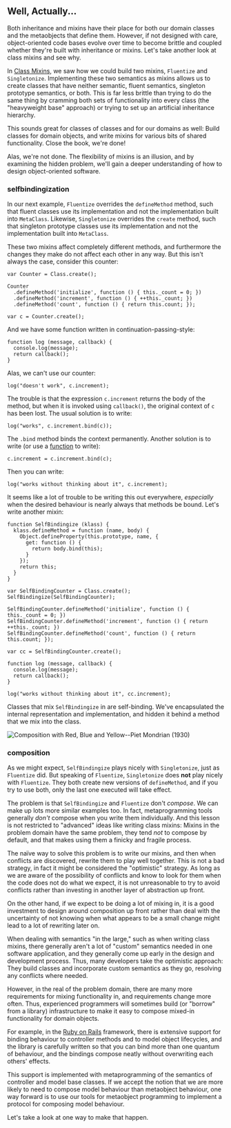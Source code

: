## Well, Actually...

Both inheritance and mixins have their place for both our domain classes and the metaobjects that define them. However, if not designed with care, object-oriented code bases evolve over time to become brittle and coupled whether they're built with inheritance or mixins. Let's take another look at class mixins and see why.

In [Class Mixins](#class-mixins), we saw how we could build two mixins, `Fluentize` and `Singletonize`. Implementing these two semantics as mixins allows us to create classes that have neither semantic, fluent semantics, singleton prototype semantics, or both. This is far less brittle than trying to do the same thing by cramming both sets of functionality into every class (the "heavyweight base" approach) or trying to set up an artificial inheritance hierarchy.

This sounds great for classes of classes and for our domains as well: Build classes for domain objects, and write mixins for various bits of shared functionality. Close the book, we're done!

Alas, we're not done. The flexibility of mixins is an illusion, and by examining the hidden problem, we'll gain a deeper understanding of how to design object-oriented software.

### selfbindingization

In our next example, `Fluentize` overrides the `defineMethod` method, such that fluent classes use its implementation and not the implementation built into `MetaClass`. Likewise, `Singletonize` overrides the `create` method, such that singleton prototype classes use its implementation and not the implementation built into `MetaClass`.

These two mixins affect completely different methods, and furthermore the changes they make do not affect each other in any way. But this isn't always the case, consider this counter:

    var Counter = Class.create();

    Counter
      .defineMethod('initialize', function () { this._count = 0; })
      .defineMethod('increment', function () { ++this._count; })
      .defineMethod('count', function () { return this.count; });

    var c = Counter.create();

And we have some function written in continuation-passing-style:

    function log (message, callback) {
      console.log(message);
      return callback();
    }

Alas, we can't use our counter:

    log("doesn't work", c.increment);

The trouble is that the expression `c.increment` returns the body of the method, but when it is invoked using `callback()`, the original context of `c` has been lost. The usual solution is to write:

    log("works", c.increment.bind(c));

The `.bind` method binds the context permanently. Another solution is to write (or use a [function][_bind] to write):

[_bind]: http://underscorejs.org/#bind

    c.increment = c.increment.bind(c);

Then you can write:

    log("works without thinking about it", c.increment);

It seems like a lot of trouble to be writing this out everywhere, *especially* when the desired behaviour is nearly always that methods be bound. Let's write another mixin:

    function SelfBindingize (klass) {
      klass.defineMethod = function (name, body) {
        Object.defineProperty(this.prototype, name, {
          get: function () {
            return body.bind(this);
          }
        });
        return this;
      }
    }

    var SelfBindingCounter = Class.create();
    SelfBindingize(SelfBindingCounter);

    SelfBindingCounter.defineMethod('initialize', function () { this._count = 0; })
    SelfBindingCounter.defineMethod('increment', function () { return ++this._count; })
    SelfBindingCounter.defineMethod('count', function () { return this.count; });

    var cc = SelfBindingCounter.create();

    function log (message, callback) {
      console.log(message);
      return callback();
    }

    log("works without thinking about it", cc.increment);

Classes that mix `SelfBindingize` in are  self-binding. We've encapsulated the internal representation and implementation, and hidden it behind a method that we mix into the class.

![Composition with Red, Blue and Yellow--Piet Mondrian (1930)](/images/composition-with-red-blue-and-yellow-1930.jpg)

### composition

As we might expect, `SelfBindingize` plays nicely with `Singletonize`, just as `Fluentize` did. But speaking of `Fluentize`, `Singletonize` does **not** play nicely with `Fluentize`. They both create new versions of `defineMethod`, and if you try to use both, only the last one executed will take effect.

The problem is that `SelfBindingize` and `Fluentize` don't *compose*. We can make up lots more similar examples too. In fact, metaprogramming tools generally *don't* compose when you write them individually. And this lesson is not restricted to "advanced" ideas like writing class mixins: Mixins in the problem domain have the same problem, they tend *not* to compose by default, and that makes using them a finicky and fragile process.

The naïve way to solve this problem is to write our mixins, and then when conflicts are discovered, rewrite them to play well together. This is not a bad strategy, in fact it might be considered the "optimistic" strategy. As long as we are aware of the possibility of conflicts and know to look for them when the code does not do what we expect, it is not unreasonable to try to avoid conflicts rather than investing in another layer of abstraction up front.

On the other hand, if we expect to be doing a lot of mixing in, it is a good investment to design around composition up front rather than deal with the uncertainty of not knowing when what appears to be a small change might lead to a lot of rewriting later on.

When dealing with semantics "in the large," such as when writing class mixins, there generally aren't a lot of "custom" semantics needed in one software application, and they generally come up early in the design and development process. Thus, many developers take the optimistic approach: They build classes and incorporate custom semantics as they go, resolving any conflicts where needed.

However, in the real of the problem domain, there are many more requirements for mixing functionality in, and requirements change more often. Thus, experienced programmers will sometimes build (or "borrow" from a library) infrastructure to make it easy to compose mixed-in functionality for domain objects.

For example, in the [Ruby on Rails] framework, there is extensive support for binding behaviour to controller methods and to model object lifecycles, and the library is carefully written so that you can bind more than one quantum of behaviour, and the bindings compose neatly without overwriting each others' effects.

[Ruby on Rails]: https://github.com/gititboards/RubyOnRails

This support is implemented with metaprogramming of the semantics of controller and model base classes. If we accept the notion that we are more likely to need to compose model behaviour than metaobject behaviour, one way forward is to use our tools for metaobject programming to implement a protocol for composing model behaviour.

Let's take a look at one way to make that happen.